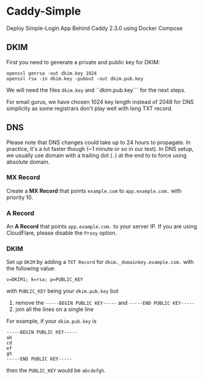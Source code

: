 # Caddy-Simple
Deploy Simple-Login App Behind Caddy 2.3.0 using Docker Compose

## DKIM
First you need to generate a private and public key for DKIM:

```
openssl genrsa -out dkim.key 1024
openssl rsa -in dkim.key -pubout -out dkim.pub.key
```
We will need the files ``dkim.key`` and ``dkim.pub.key``` for the next steps.

For email gurus, we have chosen 1024 key length instead of 2048 for DNS simplicity as some registrars don't play well with long TXT record.

## DNS
Please note that DNS changes could take up to 24 hours to propagate. In practice, it's a lot faster though (~1 minute or so in our test). In DNS setup, we usually use domain with a trailing dot (```.```) at the end to to force using absolute domain.

### MX Record
Create a **MX Record** that points ```example.com``` to ```app.example.com.``` with priority 10.

### A Record
An **A Record** that points ```app.example.com.``` to your server IP. If you are using CloudFlare, please disable the ```Proxy``` option.

### DKIM
Set up ```DKIM``` by adding a ```TXT Record``` for ```dkim._domainkey.example.com.``` with the following value:

```v=DKIM1; k=rsa; p=PUBLIC_KEY```

with ```PUBLIC_KEY``` being your ```dkim.pub.key``` but

1. remove the ```-----BEGIN PUBLIC KEY-----``` and ```-----END PUBLIC KEY-----```
2. join all the lines on a single line

For example, if your ```dkim.pub.key``` is

```
-----BEGIN PUBLIC KEY-----
ab
cd
ef
gh
-----END PUBLIC KEY-----
```
then the ```PUBLIC_KEY``` would be ```abcdefgh```.

